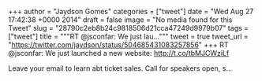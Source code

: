 
+++
author = "Jaydson Gomes"
categories = ["tweet"]
date = "Wed Aug 27 17:42:38 +0000 2014"
draft = false
image = "No media found for this Tweet"
slug = "28790c2eb8b24c9818506d21cca47249d9979b07"
tags = ["tweet"]
title = """RT @jsconfar: We just lau..."""
tweet = true
tweet_url = "https://twitter.com/jaydson/status/504685431083257856"
+++
RT @jsconfar: We just launched a new website:
http://t.co/tbMJCWziLf

Leave your email to learn abt ticket sales. Call for speakers open, s…
